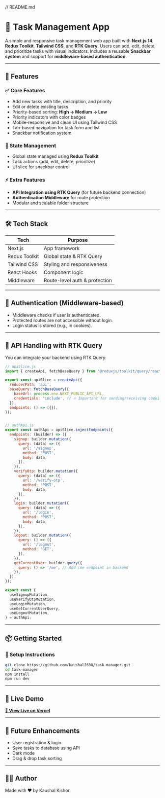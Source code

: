 // README.md

# 📝 Task Management App

A simple and responsive task management web app built with **Next.js 14**, **Redux Toolkit**, **Tailwind CSS**, and **RTK Query**. Users can add, edit, delete, and prioritize tasks with visual indicators. Includes a reusable **Snackbar system** and support for **middleware-based authentication**.

---

## 🚀 Features

### ✅ Core Features
- Add new tasks with title, description, and priority
- Edit or delete existing tasks
- Priority-based sorting: **High → Medium → Low**
- Priority indicators with color badges
- Mobile-responsive and clean UI using Tailwind CSS
- Tab-based navigation for task form and list
- Snackbar notification system

### 🧠 State Management
- Global state managed using **Redux Toolkit**
- Task actions (add, edit, delete, prioritize)
- UI slice for snackbar control

### ⚡️ Extra Features
- **API Integration using RTK Query** (for future backend connection)
- **Authentication Middleware** for route protection
- Modular and scalable folder structure

---

## 🛠 Tech Stack

| Tech           | Purpose                            |
|----------------|------------------------------------|
| Next.js        | App framework                      |
| Redux Toolkit  | Global state & RTK Query           |
| Tailwind CSS   | Styling and responsiveness         |
| React Hooks    | Component logic                    |
| Middleware     | Route-level auth & protection      |

---

## 🔐 Authentication (Middleware-based)

- Middleware checks if user is authenticated.
- Protected routes are not accessible without login.
- Login status is stored (e.g., in cookies).

---

## 🔄 API Handling with RTK Query

You can integrate your backend using RTK Query:

```js
// apiSlice.js
import { createApi, fetchBaseQuery } from '@reduxjs/toolkit/query/react';

export const apiSlice = createApi({
  reducerPath: 'api',
  baseQuery: fetchBaseQuery({
    baseUrl: process.env.NEXT_PUBLIC_API_URL,
    credentials: 'include', // 🔥 Important for sending/receiving cookies
  }),
  endpoints: () => ({}),
});


// authApi.js
export const authApi = apiSlice.injectEndpoints({
  endpoints: (builder) => ({
    signup: builder.mutation({
      query: (data) => ({
        url: '/signup',
        method: 'POST',
        body: data,
      }),
    }),
    verifyOtp: builder.mutation({
      query: (data) => ({
        url: '/verify-otp',
        method: 'POST',
        body: data,
      }),
    }),
    login: builder.mutation({
      query: (data) => ({
        url: '/login',
        method: 'POST',
        body: data,
      }),
    }),
    logout: builder.mutation({
      query: () => ({
        url: '/logout',
        method: 'GET',
      }),
    }),
    getCurrentUser: builder.query({
      query: () => '/me', // Add /me endpoint in backend
    }),
  }),
});

export const {
  useSignupMutation,
  useVerifyOtpMutation,
  useLoginMutation,
  useGetCurrentUserQuery,
  useLogoutMutation,
} = authApi;
```

---

## 📦 Getting Started

### 🔧 Setup Instructions

```bash
git clone https://github.com/kaushal2608/task-manager.git
cd task-manager
npm install
npm run dev
```

---

## 🔗 Live Demo

**[🔗 View Live on Vercel](https://your-vercel-link.vercel.app)**

---

## 📌 Future Enhancements
- User registration & login
- Save tasks to database using API
- Dark mode
- Drag & drop task sorting

---

## 🧑‍💻 Author

Made with ❤️ by Kaushal Kishor
